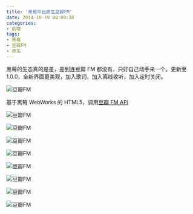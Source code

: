 ```yaml
---
title: '黑莓平台原生豆瓣FM'
date: 2014-10-19 00:09:38
categories:
- 前端
tags:
- 黑莓
- 豆瓣FM
- 原生
---
```


黑莓的生态真的是差，差到连豆瓣 FM 都没有，只好自己动手来一个。更新至 1.0.0，全新界面更美观，加入歌词，加入离线收听，加入定时关闭。

<!-- more -->

![豆瓣FM](/post-images/hei-mei-ping-tai-yuan-sheng-dou-ban-fm.png)

基于黑莓 WebWorks 的 HTML5，调用[豆瓣 FM API](https://github.com/zonyitoo/doubanfm-qt/wiki/%E8%B1%86%E7%93%A3FM-API)

![豆瓣FM](/post-images/1560676269724.png)

![豆瓣FM](/post-images/1560676278289.png)

![豆瓣FM](/post-images/1560676286925.png)

![豆瓣FM](/post-images/1560676296430.png)

![豆瓣FM](/post-images/1560676304863.png)

![豆瓣FM](/post-images/1560676324859.png)

![豆瓣FM](/post-images/1560676333742.png)

![豆瓣FM](/post-images/1560676340297.png)
